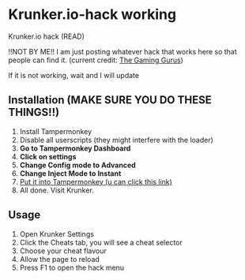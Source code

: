 # Krunker.io-hack working
Krunker.io hack (READ)

!!NOT BY ME!!  I am just posting whatever hack that works here so that people can find it. (current credit: [The Gaming Gurus](https://forum.sys32.dev/d/1-krunker-cheat-loader))

If it is not working, wait and I will update


## Installation (MAKE SURE YOU DO THESE THINGS!!)
1. Install Tampermonkey
2. Disable all userscripts (they might interfere with the loader)
3. **Go to Tampermonkey Dashboard**
4. **Click on settings**
5. **Change Config mode to Advanced**
6. **Change Inject Mode to Instant**
7. [Put it into Tampermonkey (u can click this link)](https://github.com/TheExploration/Krunker.io-hack/raw/main/Script%20(put%20in%20tampermonkey).user.js)
8. All done. Visit Krunker.

## Usage
1. Open Krunker Settings
2. Click the Cheats tab, you will see a cheat selector
3. Choose your cheat flavour
4. Allow the page to reload
5. Press F1 to open the hack menu
